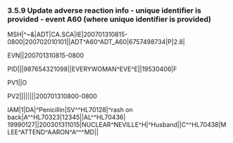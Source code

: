 ### 3.5.9 Update adverse reaction info - unique identifier is provided - event A60 (where unique identifier is provided)

MSH|^~\&|ADT|CA.SCA|IE|200701310815-0800|200702010101||ADT^A60^ADT_A60|6757498734|P|2.8|

EVN||200701310815-0800

PID|||987654321098||EVERYWOMAN^EVE^E||19530406|F

PV1||O

PV2||||||||200701310800-0800

IAM|1|DA|^Penicillin|SV^^HL70128|^rash on back|A^^HL70323|12345||AL^^HL70436|\
19990127||200301311015|NUCLEAR^NEVILLE^H|^Husband||C^^HL70438|MLEE^ATTEND^AARON^A^^^MD||
